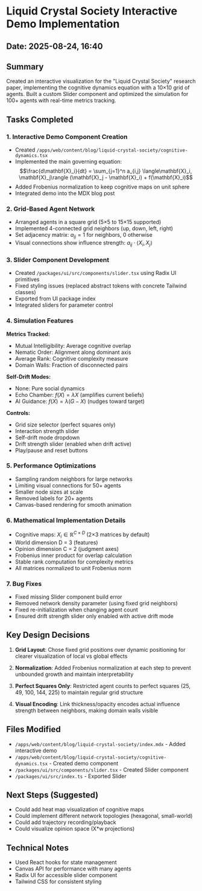 # Liquid Crystal Society Interactive Demo Implementation

## Date: 2025-08-24, 16:40

## Summary
Created an interactive visualization for the "Liquid Crystal Society" research paper, implementing the cognitive dynamics equation with a 10×10 grid of agents. Built a custom Slider component and optimized the simulation for 100+ agents with real-time metrics tracking.

## Tasks Completed

### 1. Interactive Demo Component Creation
- Created `/apps/web/content/blog/liquid-crystal-society/cognitive-dynamics.tsx`
- Implemented the main governing equation:
  $$\frac{d\mathbf{X}_i}{dt} = \sum_{j=1}^n a_{i,j} \langle\mathbf{X}_i, \mathbf{X}_j\rangle (\mathbf{X}_j - \mathbf{X}_i) + f(\mathbf{X}_i)$$
- Added Frobenius normalization to keep cognitive maps on unit sphere
- Integrated demo into the MDX blog post

### 2. Grid-Based Agent Network
- Arranged agents in a square grid (5×5 to 15×15 supported)
- Implemented 4-connected grid neighbors (up, down, left, right)
- Set adjacency matrix: $a_{ij} = 1$ for neighbors, 0 otherwise
- Visual connections show influence strength: $a_{ij} \cdot \langle X_i, X_j \rangle$

### 3. Slider Component Development
- Created `/packages/ui/src/components/slider.tsx` using Radix UI primitives
- Fixed styling issues (replaced abstract tokens with concrete Tailwind classes)
- Exported from UI package index
- Integrated sliders for parameter control

### 4. Simulation Features
**Metrics Tracked:**
- Mutual Intelligibility: Average cognitive overlap
- Nematic Order: Alignment along dominant axis
- Average Rank: Cognitive complexity measure
- Domain Walls: Fraction of disconnected pairs

**Self-Drift Modes:**
- None: Pure social dynamics
- Echo Chamber: $f(X) = \lambda X$ (amplifies current beliefs)
- AI Guidance: $f(X) = \lambda(G - X)$ (nudges toward target)

**Controls:**
- Grid size selector (perfect squares only)
- Interaction strength slider
- Self-drift mode dropdown
- Drift strength slider (enabled when drift active)
- Play/pause and reset buttons

### 5. Performance Optimizations
- Sampling random neighbors for large networks
- Limiting visual connections for 50+ agents
- Smaller node sizes at scale
- Removed labels for 20+ agents
- Canvas-based rendering for smooth animation

### 6. Mathematical Implementation Details
- Cognitive maps: $X_i \in \mathbb{R}^{C \times D}$ (2×3 matrices by default)
- World dimension D = 3 (features)
- Opinion dimension C = 2 (judgment axes)
- Frobenius inner product for overlap calculation
- Stable rank computation for complexity metrics
- All matrices normalized to unit Frobenius norm

### 7. Bug Fixes
- Fixed missing Slider component build error
- Removed network density parameter (using fixed grid neighbors)
- Fixed re-initialization when changing agent count
- Ensured drift strength slider only enabled with active drift mode

## Key Design Decisions

1. **Grid Layout**: Chose fixed grid positions over dynamic positioning for clearer visualization of local vs global effects

2. **Normalization**: Added Frobenius normalization at each step to prevent unbounded growth and maintain interpretability

3. **Perfect Squares Only**: Restricted agent counts to perfect squares (25, 49, 100, 144, 225) to maintain regular grid structure

4. **Visual Encoding**: Link thickness/opacity encodes actual influence strength between neighbors, making domain walls visible

## Files Modified
- `/apps/web/content/blog/liquid-crystal-society/index.mdx` - Added interactive demo
- `/apps/web/content/blog/liquid-crystal-society/cognitive-dynamics.tsx` - Created demo component
- `/packages/ui/src/components/slider.tsx` - Created Slider component
- `/packages/ui/src/index.ts` - Exported Slider

## Next Steps (Suggested)
- Could add heat map visualization of cognitive maps
- Could implement different network topologies (hexagonal, small-world)
- Could add trajectory recording/playback
- Could visualize opinion space (X*w projections)

## Technical Notes
- Used React hooks for state management
- Canvas API for performance with many agents
- Radix UI for accessible slider component
- Tailwind CSS for consistent styling